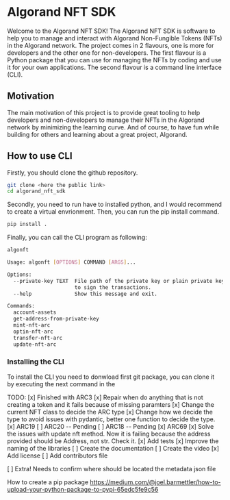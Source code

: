 # Algorand NFT SDK

Welcome to the Algorand NFT SDK! The Algorand NFT SDK is software to help you to manage and interact with Algorand Non-Fungible Tokens (NFTs) in the Algorand network. The project comes in 2 flavours, one is more for developers and the other one for non-developers. The first flavour is a Python package that you can use for managing the NFTs by coding and use it for your own applications. The second flavour is a command line interface (CLI).

## Motivation

The main motivation of this project is to provide great tooling to help developers and non-developers to manage their NFTs in the Algorand network by minimizing the learning curve. And of course, to have fun while building for others and learning about a great project, Algorand.

## How to use CLI

Firstly, you should clone the github repository.

```bash
git clone <here the public link>
cd algorand_nft_sdk
```

Secondly, you need to run have to installed python, and I would recommend to create a virtual envrionment. Then, you can run the pip install command.

```bash
pip install .
```

Finally, you can call the CLI program as following:

```bash
algonft

Usage: algonft [OPTIONS] COMMAND [ARGS]...

Options:
  --private-key TEXT  File path of the private key or plain private key used
                      to sign the transactions.
  --help              Show this message and exit.

Commands:
  account-assets
  get-address-from-private-key
  mint-nft-arc
  optin-nft-arc
  transfer-nft-arc
  update-nft-arc
```


### Installing the CLI

To install the CLI you need to donwload first git package, you can clone it by executing the next command in the

TODO:
[x] Finished with ARC3
[x] Repair when do anything that is not creating a token and it fails because
 of missing paramters
[x] Change the current NFT class to decide the ARC type
[x] Change how we decide the type to avoid issues with pydantic, better one function to decide the type.
[x] ARC19
[ ] ARC20 -- Pending
[ ] ARC18 -- Pending
[x] ARC69
[x] Solve the issues with update nft method. Now it is failing because the address provided
should be Address, not str. Check it.
[x] Add tests
[x] Improve the naming of the libraries
[ ] Create the documentation
[ ] Create the video
[x] Add license
[ ] Add contributors file

[ ] Extra! Needs to confirm where should be located the metadata json file

How to create a pip package https://medium.com/@joel.barmettler/how-to-upload-your-python-package-to-pypi-65edc5fe9c56
